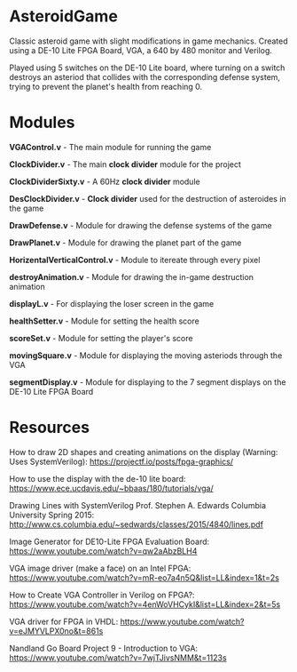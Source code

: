 # AsteroidGame
 Classic asteroid game with slight modifications in game mechanics. Created using a DE-10 Lite FPGA Board, VGA, a 640 by 480 monitor and Verilog.
 
 Played using 5 switches on the DE-10 Lite board, where turning on a switch destroys an asteriod that collides with the corresponding defense system, trying to prevent the planet's health from reaching 0.

# Modules
**VGAControl.v** - The main module for running the game

**ClockDivider.v** - The main **clock divider** module for the project

**ClockDividerSixty.v** - A 60Hz **clock divider** module

**DesClockDivider.v** - **Clock divider** used for the destruction of asteroides in the game

**DrawDefense.v** - Module for drawing the defense systems of the game

**DrawPlanet.v** - Module for drawing the planet part of the game

**HorizentalVerticalControl.v** - Module to itereate through every pixel

**destroyAnimation.v** - Module for drawing the in-game destruction animation

**displayL.v** - For displaying the loser screen in the game

**healthSetter.v** - Module for setting the health score

**scoreSet.v** - Module for setting the player's score

**movingSquare.v** - Module for displaying the moving asteriods through the VGA

**segmentDisplay.v** - Module for displaying to the 7 segment displays on the DE-10 Lite FPGA Board

# Resources
 How to draw 2D shapes and creating animations on the display (Warning: Uses SystemVerilog): https://projectf.io/posts/fpga-graphics/
 
 How to use the display with the de-10 lite board: https://www.ece.ucdavis.edu/~bbaas/180/tutorials/vga/
 
 Drawing Lines with SystemVerilog Prof. Stephen A. Edwards Columbia University Spring 2015: http://www.cs.columbia.edu/~sedwards/classes/2015/4840/lines.pdf
 
 Image Generator for DE10-Lite FPGA Evaluation Board: https://www.youtube.com/watch?v=qw2aAbzBLH4
 
 VGA image driver (make a face) on an Intel FPGA: https://www.youtube.com/watch?v=mR-eo7a4n5Q&list=LL&index=1&t=2s
 
 How to Create VGA Controller in Verilog on FPGA?: https://www.youtube.com/watch?v=4enWoVHCykI&list=LL&index=2&t=5s
 
 VGA driver for FPGA in VHDL: https://www.youtube.com/watch?v=eJMYVLPX0no&t=861s
 
 Nandland Go Board Project 9 - Introduction to VGA: https://www.youtube.com/watch?v=7wjTJivsNMM&t=1123s
